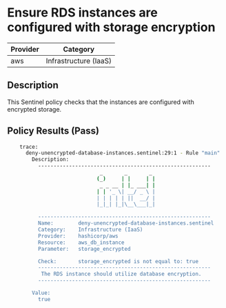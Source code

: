 # Ensure RDS instances are configured with storage encryption

| Provider            | Category                 |
|---------------------|--------------------------|
| aws                 | Infrastructure (IaaS)    |

## Description

This Sentinel policy checks that the instances are configured with encrypted storage.

## Policy Results (Pass)

```bash
    trace:
      deny-unencrypted-database-instances.sentinel:29:1 - Rule "main"
        Description:
          --------------------------------------------------------
                              _       _       _
                             (_)     | |     | |
                              _ _ __ | |_ ___| |
                             | | '_ \| __/ _ \ |
                             | | | | | ||  __/ |
                             |_|_| |_|\__\___|_|

          --------------------------------------------------------
          Name:        deny-unencrypted-database-instances.sentinel
          Category:    Infrastructure (IaaS)
          Provider:    hashicorp/aws
          Resource:    aws_db_instance
          Parameter:   storage_encrypted

          Check:       storage_encrypted is not equal to: true
          --------------------------------------------------------
           The RDS instance should utilize database encryption.
          --------------------------------------------------------

        Value:
          true
```
